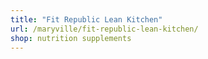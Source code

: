 ```yaml
---
title: "Fit Republic Lean Kitchen"
url: /maryville/fit-republic-lean-kitchen/
shop: nutrition supplements
---
```

